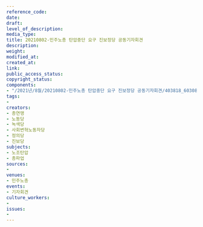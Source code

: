 ```yaml
---
reference_code: 
date: 
draft: 
level_of_description: 
media_type: 
title: 20210802-민주노총 탄압중단 요구 진보정당 공동기자회견
description: 
weight: 
modified_at: 
created_at: 
link: 
public_access_status: 
copyright_status: 
components:
- "/2021년/8월/20210802-민주노총 탄압중단 요구 진보정당 공동기자회견/403818_60308_5315.jpg"
tags:
- 
creators:
- 총연맹
- 노동당
- 녹색당
- 사회변혁노동자당
- 정의당
- 진보당
subjects:
- 노조탄압
- 총파업
sources:
- 
venues:
- 민주노총
events:
- 기자회견
culture_workers:
- 
issues:
- 
---
```


